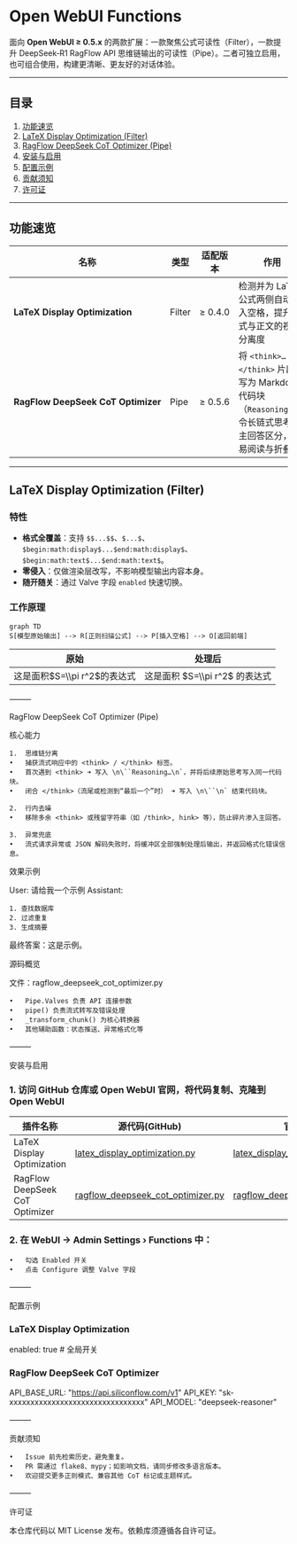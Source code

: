 # Open WebUI Functions

面向 **Open WebUI ≥ 0.5.x** 的两款扩展：一款聚焦公式可读性（Filter），一款提升 DeepSeek‑R1 RagFlow API 思维链输出的可读性（Pipe）。二者可独立启用，也可组合使用，构建更清晰、更友好的对话体验。

---

## 目录
1. [功能速览](#功能速览)  
2. [LaTeX Display Optimization (Filter)](#latex-display-optimization.py)  
3. [RagFlow DeepSeek CoT Optimizer (Pipe)](#ragflow-deepseek-cot-optimizer.py)  
4. [安装与启用](#安装与启用)  
5. [配置示例](#配置示例)   
6. [贡献须知](#贡献须知)  
7. [许可证](#许可证)

---

## 功能速览

| 名称 | 类型 | 适配版本 | 作用 |
|------|------|----------|------|
| **LaTeX Display Optimization** | Filter | ≥ 0.4.0 | 检测并为 LaTeX 公式两侧自动插入空格，提升公式与正文的视觉分离度 |
| **RagFlow DeepSeek CoT Optimizer** | Pipe   | ≥ 0.5.6 | 将 `<think>…</think>` 片段转写为 Markdown 代码块（```Reasoning…```），令长链式思考与主回答区分，更易阅读与折叠 |

---

## LaTeX Display Optimization (Filter)

### 特性
- **格式全覆盖**：支持 `$$...$$`、`$...$`、`$begin:math:display$...$end:math:display$`、`$begin:math:text$...$end:math:text$`。
- **零侵入**：仅做渲染层改写，不影响模型输出内容本身。
- **随开随关**：通过 Valve 字段 `enabled` 快速切换。

### 工作原理
```mermaid
graph TD
S[模型原始输出] --> R[正则扫描公式] --> P[插入空格] --> O[返回前端]
```

|原始|处理后|
|---|---|
|这是面积$S=\\pi r^2$的表达式|这是面积 $S=\\pi r^2$ 的表达式|



⸻

RagFlow DeepSeek CoT Optimizer (Pipe)

核心能力

	1.	思维链分离
	•	捕获流式响应中的 <think> / </think> 标签。
	•	首次遇到 <think> ➜ 写入 \n\``Reasoning…\n`，并将后续原始思考写入同一代码块。
	•	闭合 </think>（流尾或检测到“最后一个”时） ➜ 写入 \n\``\n` 结束代码块。
 
	2.	行内去噪
	•	移除多余 <think> 或残留字符串（如 /think>, hink> 等），防止碎片渗入主回答。
 
	3.	异常兜底
	•	流式请求异常或 JSON 解码失败时，将缓冲区全部强制处理后输出，并返回格式化错误信息。

效果示例

User: 请给我一个示例
Assistant: 
```Reasoning...
1. 查找数据库
2. 过滤重复
3. 生成摘要
```
最终答案：这是示例。


源码概览

文件：ragflow_deepseek_cot_optimizer.py

	•	Pipe.Valves 负责 API 连接参数
	•	pipe() 负责流式转写及错误处理
	•	_transform_chunk() 为核心转换器
	•	其他辅助函数：状态推送、异常格式化等

⸻

安装与启用

### 1. 访问 GitHub 仓库或 Open WebUI 官网，将代码复制、克隆到Open WebUI

| 插件名称 | 源代码(GitHub) | 官网链接 |
| --- | --- | --- |
| LaTeX Display Optimization | [latex_display_optimization.py](latex_display_optimization.py) | [latex_display_optimization](https://openwebui.com/f/krisham/latex_display_optimization) |
| RagFlow DeepSeek CoT Optimizer | [ragflow_deepseek_cot_optimizer.py](ragflow_deepseek_cot_optimizer.py) | [ragflow_deepseek_cot_optimizer](https://openwebui.com/f/krisham/ragflow_deepseek_cot_optimizer) |

### 2. 在 WebUI → Admin Settings › Functions 中：

	•	勾选 Enabled 开关
	•	点击 Configure 调整 Valve 字段

⸻

配置示例

### LaTeX Display Optimization
enabled: true      # 全局开关

### RagFlow DeepSeek CoT Optimizer
API_BASE_URL: "https://api.siliconflow.com/v1"
API_KEY: "sk-xxxxxxxxxxxxxxxxxxxxxxxxxxxxxxxx"
API_MODEL: "deepseek-reasoner"


⸻

贡献须知

	•	Issue 前先检索历史，避免重复。
	•	PR 需通过 flake8、mypy；如影响文档，请同步修改多语言版本。
	•	欢迎提交更多正则模式、兼容其他 CoT 标记或主题样式。

⸻

许可证

本仓库代码以 MIT License 发布。依赖库须遵循各自许可证。

